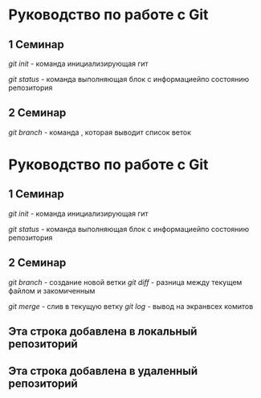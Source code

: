 # Руководство по работе с Git

##  1 Семинар
*git init* - команда инициализирующая гит

*git status* - команда выполняющая блок с информациейпо состоянию репозитория

## 2 Семинар

*git branch* - команда , которая выводит список 
веток
# Руководство по работе с Git

##  1 Семинар
*git init* - команда инициализирующая гит

*git status* - команда выполняющая блок с информациейпо состоянию репозитория

## 2 Семинар

*git branch* - создание новой ветки
 *git diff* - разница между текущем файлом и закомиченным


*git merge* - слив  в текущую ветку
 *git log* - вывод на экранвсех комитов
 
 ## Эта строка добавлена в локальный репозиторий

## Эта строка добавлена в удаленный репозиторий
